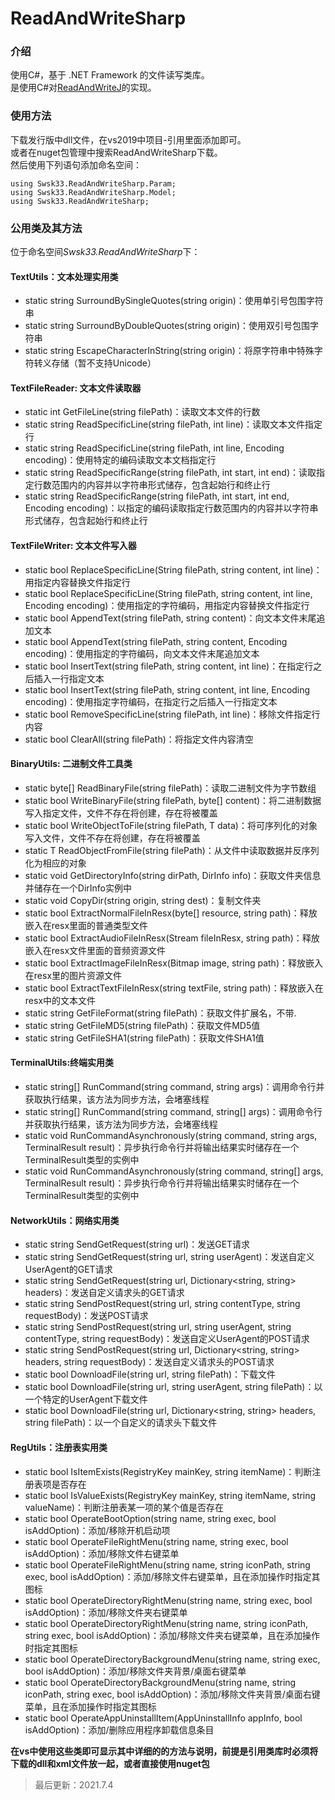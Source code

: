 # ReadAndWriteSharp

### 介绍
使用C#，基于 .NET Framework 的文件读写类库。<br>
是使用C#对[ReadAndWriteJ](https://gitee.com/swsk33/ReadAndWriteJ)的实现。<br>

### 使用方法
下载发行版中dll文件，在vs2019中项目-引用里面添加即可。<br>
或者在nuget包管理中搜索ReadAndWriteSharp下载。<br>
然后使用下列语句添加命名空间：<br>
```
using Swsk33.ReadAndWriteSharp.Param;
using Swsk33.ReadAndWriteSharp.Model;
using Swsk33.ReadAndWriteSharp;
```

### 公用类及其方法
位于命名空间*Swsk33.ReadAndWriteSharp*下：<br>
#### TextUtils：文本处理实用类
- static string SurroundBySingleQuotes(string origin)：使用单引号包围字符串
- static string SurroundByDoubleQuotes(string origin)：使用双引号包围字符串
- static string EscapeCharacterInString(string origin)：将原字符串中特殊字符转义存储（暂不支持Unicode）
#### TextFileReader: 文本文件读取器
- static int GetFileLine(string filePath)：读取文本文件的行数
- static string ReadSpecificLine(string filePath, int line)：读取文本文件指定行
- static string ReadSpecificLine(string filePath, int line, Encoding encoding)：使用特定的编码读取文本文档指定行
- static string ReadSpecificRange(string filePath, int start, int end)：读取指定行数范围内的内容并以字符串形式储存，包含起始行和终止行
- static string ReadSpecificRange(string filePath, int start, int end, Encoding encoding)：以指定的编码读取指定行数范围内的内容并以字符串形式储存，包含起始行和终止行
#### TextFileWriter: 文本文件写入器
- static bool ReplaceSpecificLine(String filePath, string content, int line)：用指定内容替换文件指定行
- static bool ReplaceSpecificLine(String filePath, string content, int line, Encoding encoding)：使用指定的字符编码，用指定内容替换文件指定行
- static bool AppendText(string filePath, string content)：向文本文件末尾追加文本
- static bool AppendText(string filePath, string content, Encoding encoding)：使用指定的字符编码，向文本文件末尾追加文本
- static bool InsertText(string filePath, string content, int line)：在指定行之后插入一行指定文本
- static bool InsertText(string filePath, string content, int line, Encoding encoding)：使用指定字符编码，在指定行之后插入一行指定文本
- static bool RemoveSpecificLine(string filePath, int line)：移除文件指定行内容
- static bool ClearAll(string filePath)：将指定文件内容清空
#### BinaryUtils: 二进制文件工具类
- static byte[] ReadBinaryFile(string filePath)：读取二进制文件为字节数组
- static bool WriteBinaryFile(string filePath, byte[] content)：将二进制数据写入指定文件，文件不存在将创建，存在将被覆盖
- static bool WriteObjectToFile<T>(string filePath, T data)：将可序列化的对象写入文件，文件不存在将创建，存在将被覆盖
- static T ReadObjectFromFile<T>(string filePath)：从文件中读取数据并反序列化为相应的对象
- static void GetDirectoryInfo(string dirPath, DirInfo info)：获取文件夹信息并储存在一个DirInfo实例中
- static void CopyDir(string origin, string dest)：复制文件夹
- static bool ExtractNormalFileInResx(byte[] resource, string path)：释放嵌入在resx里面的普通类型文件
- static bool ExtractAudioFileInResx(Stream fileInResx, string path)：释放嵌入在resx文件里面的音频资源文件
- static bool ExtractImageFileInResx(Bitmap image, string path)：释放嵌入在resx里的图片资源文件
- static bool ExtractTextFileInResx(string textFile, string path)：释放嵌入在resx中的文本文件
- static string GetFileFormat(string filePath)：获取文件扩展名，不带.
- static string GetFileMD5(string filePath)：获取文件MD5值
- static string GetFileSHA1(string filePath)：获取文件SHA1值
#### TerminalUtils:终端实用类
- static string[] RunCommand(string command, string args)：调用命令行并获取执行结果，该方法为同步方法，会堵塞线程
- static string[] RunCommand(string command, string[] args)：调用命令行并获取执行结果，该方法为同步方法，会堵塞线程
- static void RunCommandAsynchronously(string command, string args, TerminalResult result)：异步执行命令行并将输出结果实时储存在一个TerminalResult类型的实例中
- static void RunCommandAsynchronously(string command, string[] args, TerminalResult result)：异步执行命令行并将输出结果实时储存在一个TerminalResult类型的实例中
#### NetworkUtils：网络实用类
- static string SendGetRequest(string url)：发送GET请求
- static string SendGetRequest(string url, string userAgent)：发送自定义UserAgent的GET请求
- static string SendGetRequest(string url, Dictionary<string, string> headers)：发送自定义请求头的GET请求
- static string SendPostRequest(string url, string contentType, string requestBody)：发送POST请求
- static string SendPostRequest(string url, string userAgent, string contentType, string requestBody)：发送自定义UserAgent的POST请求
- static string SendPostRequest(string url, Dictionary<string, string> headers, string requestBody)：发送自定义请求头的POST请求
- static bool DownloadFile(string url, string filePath)：下载文件
- static bool DownloadFile(string url, string userAgent, string filePath)：以一个特定的UserAgent下载文件
- static bool DownloadFile(string url, Dictionary<string, string> headers, string filePath)：以一个自定义的请求头下载文件
#### RegUtils：注册表实用类
- static bool IsItemExists(RegistryKey mainKey, string itemName)：判断注册表项是否存在
- static bool IsValueExists(RegistryKey mainKey, string itemName, string valueName)：判断注册表某一项的某个值是否存在
- static bool OperateBootOption(string name, string exec, bool isAddOption)：添加/移除开机启动项
- static bool OperateFileRightMenu(string name, string exec, bool isAddOption)：添加/移除文件右键菜单
- static bool OperateFileRightMenu(string name, string iconPath, string exec, bool isAddOption)：添加/移除文件右键菜单，且在添加操作时指定其图标
- static bool OperateDirectoryRightMenu(string name, string exec, bool isAddOption)：添加/移除文件夹右键菜单
- static bool OperateDirectoryRightMenu(string name, string iconPath, string exec, bool isAddOption)：添加/移除文件夹右键菜单，且在添加操作时指定其图标
- static bool OperateDirectoryBackgroundMenu(string name, string exec, bool isAddOption)：添加/移除文件夹背景/桌面右键菜单
- static bool OperateDirectoryBackgroundMenu(string name, string iconPath, string exec, bool isAddOption)：添加/移除文件夹背景/桌面右键菜单，且在添加操作时指定其图标
- static bool OperateAppUninstallItem(AppUninstallInfo appInfo, bool isAddOption)：添加/删除应用程序卸载信息条目

**在vs中使用这些类即可显示其中详细的的方法与说明，前提是引用类库时必须将下载的dll和xml文件放一起，或者直接使用nuget包**<br>

>最后更新：2021.7.4